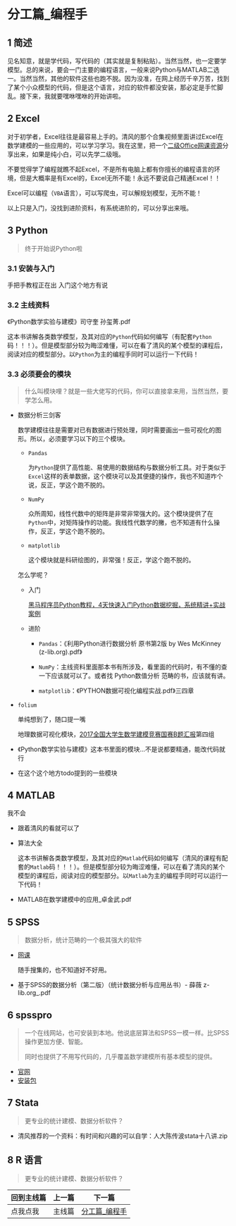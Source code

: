 

# 分工篇_编程手

## 1 简述

见名知意，就是学代码，写代码的（其实就是复制粘贴）。当然当然，也一定要学模型。总的来说，要会一门主要的编程语言，一般来说Python与MATLAB二选一。当然当然，其他的软件这些也跑不脱。因为没准，在网上经历千辛万苦，找到了某个小众模型的代码，但是这个语言，对应的软件都没安装，那必定是手忙脚乱。接下来，我就要嘿咻嘿咻的开始讲啦。

## 2 Excel

对于初学者，Excel往往是最容易上手的。清风的那个合集视频里面讲过Excel在数学建模的一些应用的，可以学习学习。我在这里，把一个[二级Office网课资源](https://pan.baidu.com/s/1huz-zrPcG8M6opKOsLDIqQ?pwd=1234)分享出来，如果是纯小白，可以先学二级哦。

不要觉得学了编程就瞧不起Excel，不是所有电脑上都有你擅长的编程语言的环境，但是大概率是有Excel的，Excel无所不能！永远不要说自己精通Excel！！

Excel可以编程（`VBA`语言），可以写爬虫，可以解规划模型，无所不能！

以上只是入门，没找到进阶资料，有系统进阶的，可以分享出来哦。

## 3 Python

> 终于开始说Python啦

### 3.1 安装与入门

手把手教程正在出 入门这个地方有说

### 3.2 主线资料

《Python数学实验与建模》司守奎 孙玺菁.pdf

这本书讲解各类数学模型，及其对应的`Python`代码如何编写（有配套`Python`码！！！）。但是模型部分较为晦涩难懂，可以在看了清风的某个模型的课程后，阅读对应的模型部分。以`Python`为主的编程手同时可以运行一下代码！

### 3.3 必须要会的模块

> 什么叫模块哩？就是一些大佬写的代码，你可以直接拿来用，当然当然，要学怎么用。

- 数据分析三剑客

  数学建模往往是需要对已有数据进行预处理，同时需要画出一些可视化的图形。所以，必须要学习以下的三个模块。

  - `Pandas`

    为`Python`提供了高性能、易使用的数据结构与数据分析工具。对于类似于`Excel`这样的表单数据，这个模块可以及其便捷的操作，我也不知道咋个说，反正，学这个跑不脱的。

  - `NumPy`

    众所周知，线性代数中的矩阵是非常非常强大的。这个模块提供了在`Python`中，对矩阵操作的功能。我线性代数学的撇，也不知道有什么操作，反正，学这个跑不脱的。

  - `matplotlib`

    这个模块就是科研绘图的，非常强！反正，学这个跑不脱的。

  怎么学呢？

  - 入门

    [黑马程序员Python教程，4天快速入门Python数据挖掘，系统精讲+实战案例](https://www.bilibili.com/video/BV1xt411v7z9)

  - 进阶

    - `Pandas`：《利用Python进行数据分析 原书第2版 by Wes McKinney (z-lib.org).pdf》

    - `NumPy`：主线资料里面那本书有所涉及，看里面的代码时，有不懂的查一下应该就可以了。或者找 Python数值分析 范畴的书，应该就有讲。

    - `matplotlib`：《PYTHON数据可视化编程实战.pdf》三四章

- `folium`

  单纯想到了，随口提一嘴

  地理数据可视化模块，[2017全国大学生数学建模竞赛国赛B题汇报](https://www.bilibili.com/video/BV1vB4y1z7SF)第四组

- 《Python数学实验与建模》这本书里面的模块...不是说都要精通，能改代码就行
- 在这个这个地方todo提到的一些模块

## 4 MATLAB

我不会

- 跟着清风的看就可以了

- 算法大全

  这本书讲解各类数学模型，及其对应的`Matlab`代码如何编写（清风的课程有配套的`Matlab`码！！！）。但是模型部分较为晦涩难懂，可以在看了清风的某个模型的课程后，阅读对应的模型部分。以`Matlab`为主的编程手同时可以运行一下代码！

- MATLAB在数学建模中的应用_卓金武.pdf

## 5 SPSS

> 数据分析，统计范畴的一个极其强大的软件

- [网课](https://pan.baidu.com/s/1-yr5-HyXyF_T6QvOVMyWaQ?pwd=1234)

  随手搜集的，也不知道好不好用。

- 基于SPSS的数据分析（第二版）（统计数据分析与应用丛书）- 薛薇 z-lib.org_.pdf

## 6 spsspro

> 一个在线网站，也可安装到本地。他说底层算法和SPSS一模一样。比SPSS操作更加方便、智能。
>
> 同时也提供了不用写代码的，几乎覆盖数学建模所有基本模型的提供。

- [官网](https://www.spsspro.com/)
- [安装包](https://www.spsspro.com/client/)

## 7 Stata

> 更专业的统计建模、数据分析软件？

- 清风推荐的一个资料：有时间和兴趣的可以自学：人大陈传波stata十八讲.zip

## 8 R 语言

> 更专业的统计建模、数据分析软件？





| 回到主线篇 | 上一篇 | 下一篇            |
| ---------- | ------ | ----------------- |
| 点我点我   | 主线篇 | [分工篇_编程手]() |





